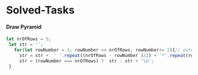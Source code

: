# Solved-Tasks
#### Draw Pyramid


````javascript
let nrOfRows = 5;
 let str = '';
   for(let rowNumber = 1; rowNumber <= nrOfRows; rowNumber+= 2){// outer loop handles nr of rows; rowNumber = each line increases by 2 stars
     str = str +  ' '.repeat((nrOfRows - rowNumber )/2) + '*'.repeat(rowNumber);
     str = (rowNumber === nrOfRows) ?  str : str + '\n';
 }

````



